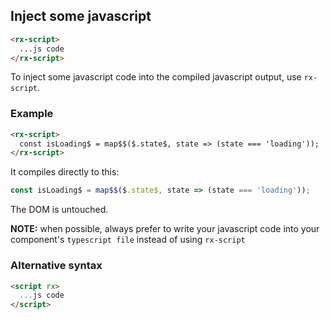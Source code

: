 ## Inject some javascript

```html
<rx-script>
  ...js code
</rx-script>
```

To inject some javascript code into the compiled javascript output, use `rx-script`.

### Example

```html
<rx-script>
  const isLoading$ = map$$($.state$, state => (state === 'loading'));
</rx-script>
```

It compiles directly to this:

```ts
const isLoading$ = map$$($.state$, state => (state === 'loading'));
```

The DOM is untouched.

**NOTE:** when possible, always prefer to write your javascript code into your component's `typescript file` instead of using `rx-script`

### Alternative syntax

```html
<script rx>
  ...js code
</script>
```
